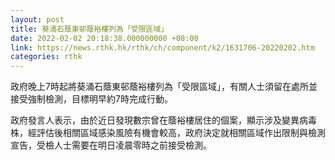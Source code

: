 ```yaml
---
layout: post
title: 葵涌石蔭東邨蔭裕樓列為「受限區域」
date: 2022-02-02 20:18:38.000000000 +08:00
link: https://news.rthk.hk/rthk/ch/component/k2/1631706-20220202.htm
categories: rthk
---
```


政府晚上7時起將葵涌石蔭東邨蔭裕樓列為「受限區域」，有關人士須留在處所並接受強制檢測，目標明早約7時完成行動。

政府發言人表示，由於近日發現數宗曾在蔭裕樓居住的個案，顯示涉及變異病毒株，經評估後相關區域感染風險有機會較高，政府決定就相關區域作出限制與檢測宣告，受檢人士需要在明日凌晨零時之前接受檢測。
